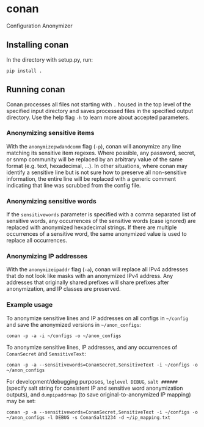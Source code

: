 # conan
Configuration Anonymizer

## Installing conan
In the directory with setup.py, run:

`pip install .`

## Running conan
Conan processes all files not starting with `.` housed in the top level of the specified input directory and saves processed files in the specified output directory.  Use the help flag `-h` to learn more about accepted parameters.

### Anonymizing sensitive items
With the `anonymizepwdandcomm` flag (`-p`), conan will anonymize any line matching its sensitive item regexes.  Where possible, any password, secret, or snmp community will be replaced by an arbitrary value of the same format (e.g. text, hexadecimal, ...).  In other situations, where conan may identify a sensitive line but is not sure how to preserve all non-sensitive information, the entire line will be replaced with a generic comment indicating that line was scrubbed from the config file.

### Anonymizing sensitive words
If the `sensitivewords` parameter is specified with a comma separated list of sensitive words, any occurrences of the sensitive words (case ignored) are replaced with anonymized hexadecimal strings.  If there are multiple occurrences of a sensitive word, the same anonymized value is used to replace all occurrences.

### Anonymizing IP addresses
With the `anonymizeipaddr` flag (`-a`), conan will replace all IPv4 addresses that do not look like masks with an anonymized IPv4 address.  Any addresses that originally shared prefixes will share prefixes after anonymization, and IP classes are preserved.

### Example usage
To anonymize sensitive lines and IP addresses on all configs in `~/config` and save the anonymized versions in `~/anon_configs`:

`conan -p -a -i ~/configs -o ~/anon_configs`

To anonymize sensitive lines, IP addresses, and any occurrences of `ConanSecret` and `SensitiveText`:

`conan -p -a --sensitivewords=ConanSecret,SensitiveText -i ~/configs -o ~/anon_configs`

For development/debugging purposes, `loglevel DEBUG`, `salt ######` (specify salt string for consistent IP and sensitive word anonymization outputs), and `dumpipaddrmap` (to save original-to-anonymized IP mapping) may be set:

`conan -p -a --sensitivewords=ConanSecret,SensitiveText -i ~/configs -o ~/anon_configs -l DEBUG -s ConanSalt1234 -d ~/ip_mapping.txt`
